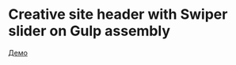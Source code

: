 # Creative site header with Swiper slider on Gulp assembly
[Демо](https://vadimlyutsko.github.io/Test-Task-For-HawkingBros/)
